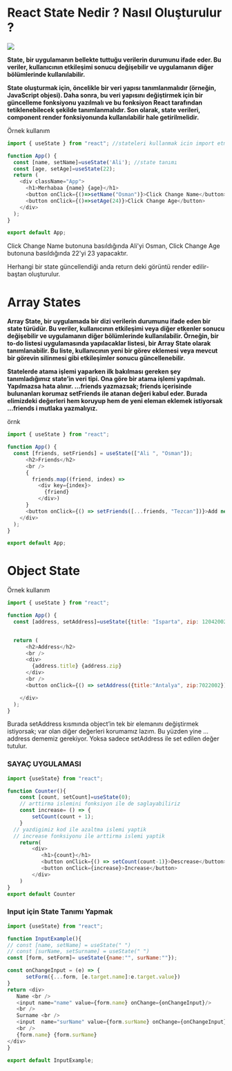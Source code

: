 <h1>React State Nedir ? Nasıl Oluşturulur ?</h1>

<img src='https://miro.medium.com/v2/resize:fit:720/format:webp/1*CHJGo3wr7Llx8vcUde1zsQ.jpeg'/>

<strong>State, bir uygulamanın bellekte tuttuğu verilerin durumunu ifade eder. Bu veriler, kullanıcının etkileşimi sonucu değişebilir ve uygulamanın diğer bölümlerinde kullanılabilir.

State oluşturmak için, öncelikle bir veri yapısı tanımlanmalıdır (örneğin, JavaScript objesi). Daha sonra, bu veri yapısını değiştirmek için bir güncelleme fonksiyonu yazılmalı ve bu fonksiyon React tarafından tetiklenebilecek şekilde tanımlanmalıdır. Son olarak, state verileri, component render fonksiyonunda kullanılabilir hale getirilmelidir.</strong>


Örnek kullanım

```js
import { useState } from "react"; //stateleri kullanmak icin import etmeliyiz.

function App() {
  const [name, setName]=useState('Ali'); //state tanımı
  const [age, setAge]=useState(22);
  return (
    <div className="App">
      <h1>Merhabaa {name} {age}</h1>
      <button onClick={()=>setName("Osman")}>Click Change Name</button>
      <button onClick={()=>setAge(24)}>Click Change Age</button>
    </div>
  );
}

export default App;

```

Click Change Name butonuna basıldığında Ali'yi Osman, Click Change Age butonuna basıldığında 22'yi 23 yapacaktır.

Herhangi bir state güncellendiği anda return deki görüntü render edilir-baştan oluşturulur.

<h1>Array States </h1>

<strong>Array State, bir uygulamada bir dizi verilerin durumunu ifade eden bir state türüdür. Bu veriler, kullanıcının etkileşimi veya diğer etkenler sonucu değişebilir ve uygulamanın diğer bölümlerinde kullanılabilir. Örneğin, bir to-do listesi uygulamasında yapılacaklar listesi, bir Array State olarak tanımlanabilir. Bu liste, kullanıcının yeni bir görev eklemesi veya mevcut bir görevin silinmesi gibi etkileşimler sonucu güncellenebilir.

Statelerde atama işlemi yaparken ilk bakılması gereken şey tanımladığımız state’in veri tipi. Ona göre bir atama işlemi yapılmalı. Yapılmazsa hata alınır.
…friends yazmazsak; friends içerisinde bulunanları korumaz setFriends ile atanan değeri kabul eder. Burada elimizdeki değerleri hem koruyup hem de yeni eleman eklemek istiyorsak …friends i mutlaka yazmalıyız.</strong>

örnk
```js
import { useState } from "react";

function App() {
  const [friends, setFriends] = useState(["Ali ", "Osman"]);
      <h2>Friends</h2>
      <br />
      {
        friends.map((friend, index) =>
          <div key={index}>
            {friend}
          </div>)
      }
      <button onClick={() => setFriends([...friends, "Tezcan"])}>Add new frend</button> 
    </div>
  );
}

export default App;

```


<h1>Object State</h1>

Örnek kullanım

```js
import { useState } from "react";

function App() {
  const [address, setAddress]=useState({title: "Isparta", zip: 12042002});


  return (
      <h2>Address</h2>
      <br />
      <div>
        {address.title} {address.zip}
      </div>
      <br />
      <button onClick={() => setAddress({title:"Antalya", zip:7022002})}>set address</button> 

    </div>
  );
}
```
Burada setAddress kısmında object’in tek bir elemanını değiştirmek istiyorsak; var olan diğer değerleri korumamız lazım. Bu yüzden yine …address dememiz gerekiyor. Yoksa sadece setAddress ile set edilen değer tutulur.

<h3> SAYAÇ UYGULAMASI </h3>

```javascript
import {useState} from "react";  

function Counter(){
    const [count, setCount]=useState(0);
    // arttirma islemini fonksiyon ile de saglayabiliriz
    const increase= () => {
        setCount(count + 1);
    }
  // yazdigimiz kod ile azaltma islemi yaptik
  // increase fonksiyonu ile arttirma islemi yaptik
    return(
        <div>
           <h1>{count}</h1>
           <button onClick={() => setCount(count-1)}>Descrease</button>
           <button onClick={increase}>Increase</button>
        </div>
    )
}
export default Counter
```


<h3>Input için State Tanımı Yapmak
 </h3>
 
 ```js
 import {useState} from "react";

function InputExample(){
// const [name, setName] = useState(" ") 
// const [surName, setSurname] = useState(" ")  
const [form, setForm]= useState({name:"", surName:""});

const onChangeInput = (e) => {
       setForm({...form, [e.target.name]:e.target.value})
}
return <div>
    Name <br />
    <input name="name" value={form.name} onChange={onChangeInput}/>
    <br />
    Surname <br />
    <input  name="surName" value={form.surName} onChange={onChangeInput}/>
    <br />
    {form.name} {form.surName}
</div>
}

export default InputExample;
 
 ```